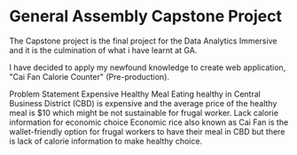 # General Assembly Capstone Project
 The Capstone project is the final project for the Data Analytics Immersive and it is the culmination of what i have learnt at GA.

 I have decided to apply my newfound knowledge to create web application, "Cai Fan Calorie Counter" (Pre-production).

Problem Statement
Expensive Healthy Meal
Eating healthy in Central Business District (CBD) is expensive and the average price of the healthy meal is $10 which might be not sustainable for frugal worker.
Lack calorie information for economic choice
Economic rice also known as Cai Fan is the wallet-friendly option for frugal workers to have their meal in CBD but there is lack of calorie information to make healthy choice.

 
